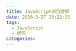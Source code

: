 ```yaml
---
title: JavaScript闭包理解
date: 2016-3-27 20:22:33  
tags:
  - JavaScript
  - 闭包
categories: 
---
```



